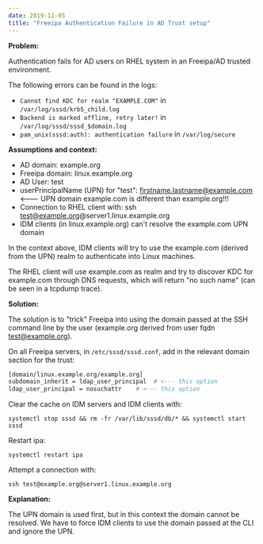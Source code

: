 ```yaml
---
date: 2019-12-05
title: "Freeipa Authentication Failure in AD Trust setup"
---
```


**Problem:**

Authentication fails for AD users on RHEL system in an Freeipa/AD trusted environment.

The following errors can be found in the logs:

- `Cannot find KDC for realm "EXAMPLE.COM"` in `/var/log/sssd/krb5_child.log`
- `Backend is marked offline, retry later!` in `/var/log/sssd/sssd_$domain.log`
- `pam_unix(sssd:auth): authentication failure` in `/var/log/secure`

**Assumptions and context:**

- AD domain: example.org
- Freeipa domain: linux.example.org
- AD User: test
- userPrincipalName (UPN) for "test": firstname.lastname@example.com <--- UPN domain example.com is different than example.org!!!
- Connection to RHEL client with: ssh test@example.org@server1.linux.example.org
- IDM clients (in linux.example.org) can't resolve the example.com UPN domain

In the context above, IDM clients will try to use the example.com (derived from the UPN) realm to authenticate into Linux machines.

The RHEL client will use example.com as realm and try to discover KDC for example.com through DNS requests, which will return "no such name" (can be seen in a tcpdump trace).

**Solution:**

The solution is to "trick" Freeipa into using the domain passed at the SSH command line by the user (example.org derived from user fqdn test@example.org).

On all Freeipa servers, in `/etc/sssd/sssd.conf`, add in the relevant domain section for the trust:

```bash
[domain/linux.example.org/example.org]
subdomain_inherit = ldap_user_principal  # <--- this option
ldap_user_principal = nosuchattr    # <--- this option
```

Clear the cache on IDM servers and IDM clients with:

`systemctl stop sssd && rm -fr /var/lib/sssd/db/* && systemctl start sssd`

Restart ipa:

`systemctl restart ipa`

Attempt a connection with:

`ssh test@example.org@server1.linux.example.org`

**Explanation:**

The UPN domain is used first, but in this context the domain cannot be resolved. We have to force IDM clients to use the domain passed at the CLI and ignore the UPN.